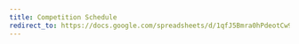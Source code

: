 ```yaml
---
title: Competition Schedule
redirect_to: https://docs.google.com/spreadsheets/d/1qfJ5Bmra0hPdeotCw9ruQkuOTdo692eCQwMLkp5n4H4/edit#gid=1462547241
---
```

